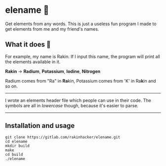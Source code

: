 # elename 🥼
Get elements from any words. This is just a useless fun program I made to get
elements from me and my friend's names.

## What it does 🥽
For example, my name is Rakin. If I input this name, the program will print
all the elements available in it.

**Rakin** -> **Radium**, **Potassium**, **Iodine**, **Nitrogen**

Radium comes from "Ra" in **Ra**kin, Potassium comes from 'K' in Ra**k**in and
so on.

---

I wrote an elements header file which people can use in their code.
The symbols are all in *lowercase* though, because it's easier to parse.

---

## Installation and usage
```shell
git clone https://gitlab.com/rakinhacker/elename.git
cd elename
mkdir build
make
cd build
./elename
```
